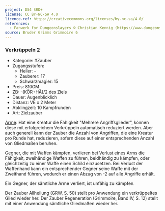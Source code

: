 ```yaml
---
project: DS4 SRD+
license: CC BY-NC-SA 4.0
licence-ref: https://creativecommons.org/licenses/by-nc-sa/4.0/
references: 
  - Fanwerk for Dungeonslayers © Christian Kennig (https://www.dungeonslayers.net/)
source: Bruder Grimms Grimmoire 6
---
```


### Verkrüppeln 2

- Kategorie: #Zauber
- Zugangsstufen:
  - Heiler: -
  - Zauberer: 17
  - Schwarzmagier: 15
- Preis: 810GM
- ZB: -(KÖR+HÄ)/2 des Ziels
- Dauer: Augenblicklich
- Distanz: VE x 2 Meter
- Abklingzeit: 10 Kampfrunden
- Art: Zielzauber

<u>Arme</u>: Hat eine Kreatur die Fähigkeit "Mehrere Angriffsglieder", können diese mit erfolgreichem Verkrüppeln automatisch reduziert werden. Aber auch generell kann der Zauber die Anzahl von Angriffen, die eine Kreatur pro Runde hat, reduzieren, sofern diese auf einer entsprechenden Anzahl von Gliedmaßen beruhen.

Gegner, die mit Waffen kämpfen, verlieren bei Verlust eines Arms die Fähigkeit, zweihändige Waffen zu führen, beidhändig zu kämpfen, oder gleichzeitig zu einer Waffe einen Schild einzusetzen. Bei Verlust der Waffenhand kann ein entsprechender Gegner seine Waffe mit der Zweithand führen, wodurch er einen Abzug von -2 auf alle Angriffe erhält.

Ein Gegner, der sämtliche Arme verliert, ist unfähig zu kämpfen.

Der Zauber Allheilung (GRW, S. 50) stellt pro Anwendung ein verkrüppeltes Glied wieder her. Der Zauber Regeneration (Grimmoire, Band IV, S. 12) stellt mit einer Anwendung sämtliche Gliedmaßen wieder her.


